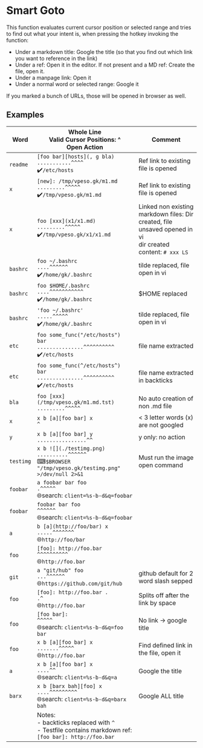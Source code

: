 # Smart Goto

This function evaluates current cursor position or selected range and tries to find out
what your intent is, when pressing the hotkey invoking the function:

- Under a markdown title: Google the title (so that you find out which link you want to
  reference in the link)
- Under a ref: Open it in the editor. If not present and a MD ref: Create the file, open
  it.
- Under a manpage link: Open it
- Under a normal word or selected range: Google it

If you marked a bunch of URLs, those will be opened in browser as well.

## Examples

<!-- inserted by running smart_goto.py -->
<!--@examples-->


|Word|Whole Line<BR>Valid Cursor Positions: ^<br>Open Action|Comment|
|-  |-           | - |
|`readme`|`[foo bar][hosts](, g bla)` <br> `...........^^^^` <br> ✔️`/etc/hosts`|Ref link to existing file is opened| 
|`x`|`[new]: /tmp/vpeso.gk/m1.md` <br> `.........^^^^^` <br> ✔️`/tmp/vpeso.gk/m1.md`|Ref link to existing file is opened| 
|`x`|`foo [xxx](x1/x1.md)` <br> `.........^^^^^` <br> ✔️`/tmp/vpeso.gk/x1/x1.md`|Linked non existing markdown files: Dir created, file unsaved opened in vi<BR>dir created<BR>content: `# xxx LS `| 
|`bashrc`|`foo ~/.bashrc` <br> `....^^^^^^` <br> ✔️`/home/gk/.bashrc`|tilde replaced, file open in vi| 
|`bashrc`|`foo $HOME/.bashrc` <br> `....^^^^^^^^^^^` <br> ✔️`/home/gk/.bashrc`|$HOME replaced| 
|`bashrc`|`'foo ~/.bashrc'` <br> `.....^^^^^` <br> ✔️`/home/gk/.bashrc`|tilde replaced, file open in vi| 
|`etc`|`foo some_func("/etc/hosts") bar` <br> `...............^^^^^^^^^^` <br> ✔️`/etc/hosts`|file name extracted| 
|`etc`|`foo some_func(^/etc/hosts^) bar` <br> `...............^^^^^^^^^^` <br> ✔️`/etc/hosts`|file name extracted in backticks| 
|`bla`|`foo [xxx](/tmp/vpeso.gk/m1.md.tst)` <br> `.........^^^^^` <br>  |No auto creation of non .md file| 
|`x`|`x b [a][foo bar] x` <br> `^` <br>  |< 3 letter words (x) are not googled| 
|`y`|`x b [a][foo bar] y` <br> `................^^` <br>  |y only: no action| 
|`testimg`|`x b ![](./testimg.png)` <br> `..........^^^^^^` <br> ⌨`$BROWSER "/tmp/vpeso.gk/testimg.png" >/dev/null 2>&1`|Must run the image open command| 
|`foobar`|`a foobar bar foo` <br> `.^^^^^` <br> 🌐search: `client=%s-b-d&q=foobar`| 
|`foobar`|`foobar bar foo` <br> `^^^^^^` <br> 🌐search: `client=%s-b-d&q=foobar`| 
|`a`|`b [a](http://foo/bar) x` <br> `.....^^^^^^^` <br> 🌐`http://foo/bar`| 
|`foo`|`[foo]: http://foo.bar` <br> `^^^^^^^^^^` <br> 🌐`http://foo.bar`| 
|`git`|`a "git/hub" foo` <br> `...^^^^^^` <br> 🌐`https://github.com/git/hub`|github default for 2 word slash sepped| 
|`foo`|`[foo]: http://foo.bar .` <br> `.^` <br> 🌐`http://foo.bar`|Splits off after the link by space| 
|`foo`|`[foo bar]: ` <br> `^^^^^` <br> 🌐search: `client=%s-b-d&q=foo bar`|No link -> google title| 
|`foo`|`x b [a][foo bar] x` <br> `.......^^^^^` <br> 🌐`http://foo.bar`|Find defined link in the file, open it| 
|`a`|`x b [a][foo bar] x` <br> `....^^` <br> 🌐search: `client=%s-b-d&q=a`|Google the title| 
|`barx`|`x b [barx bah][foo] x` <br> `....^^^^^^^^^` <br> 🌐search: `client=%s-b-d&q=barx bah`|Google ALL title| 
||Notes: <br> - backticks replaced with `^` <br> - Testfile contains markdown ref:<br>   `[foo bar]: http://foo.bar`|

<!--@examples-->
